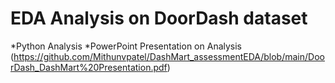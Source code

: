 # EDA Analysis on DoorDash dataset
*Python Analysis
*PowerPoint Presentation on Analysis (https://github.com/Mithunvpatel/DashMart_assessmentEDA/blob/main/DoorDash_DashMart%20Presentation.pdf)
